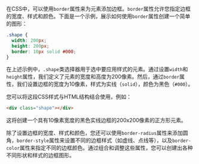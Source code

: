 在CSS中，可以使用`border`属性来为元素添加边框。`border`属性允许您指定边框的宽度、样式和颜色。下面是一个示例，展示如何使用`border`属性创建一个简单的图形：





```css
.shape {
  width: 200px;
  height: 200px;
  border: 10px solid #000;
}
```

在上述示例中，`.shape`类选择器用于选中要应用样式的元素。通过设置`width`和`height`属性，我们定义了元素的宽度和高度为200像素。然后，通过`border`属性，我们设置边框的宽度为10像素，样式为实线（`solid`），颜色为黑色（`#000`）。

您可以将这段CSS样式与HTML结构结合使用，例如：





```html
<div class="shape"></div>
```

这将创建一个具有10像素宽度的黑色实线边框的200x200像素的正方形元素。

除了设置边框的宽度、样式和颜色，您还可以使用`border-radius`属性来添加圆角，`border-style`属性来设置不同的边框样式（如虚线、点线等），以及`border-color`属性来指定不同的边框颜色。通过组合和调整这些属性，您可以创建出各种不同形状和样式的边框图形。
